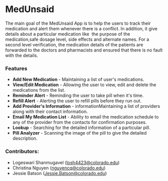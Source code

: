 # MedUnsaid

The main goal of the MedUnsaid App is to help the users to track their medication and alert them whenever there is a conflict. In addition, it give details about a particular medication like ­ the purpose of the medication,safe dosage level, side effects and alternate names. For a second level verification, the medication details of the patients are forwarded to the doctors and pharmacists and ensured that there is no fault with the details.

### Features

* **Add New Medication** - Maintaining a list of user's medications.
* **View/Edit Medication** - Allowing the user to view, edit and delete the medications from the list.
* **Reminder Alert** - Reminding the user to take pill when it's time.
* **Refill Alert** - Alerting the user to refill pills before they run out.
* **Add Provider's Information** - informationMaintaining a list of providers along with their contact information.
* **Email My Medication List** - Ability to email the medication schedule to any of the provider from the contacts for confirmation purposes.
* **Lookup** - Searching for the detailed information of a particular pill.
* **Pill Analyzer** - Scanning the image of the pill to give the detailed description. 

### Contributors:

* Logeswari Shanmugavel (losh4423@colorado.edu)
* Christina Nguyen (nguyencq@colorado.edu)
* Jessie Batson (Jessie.Batson@colorado.edu)